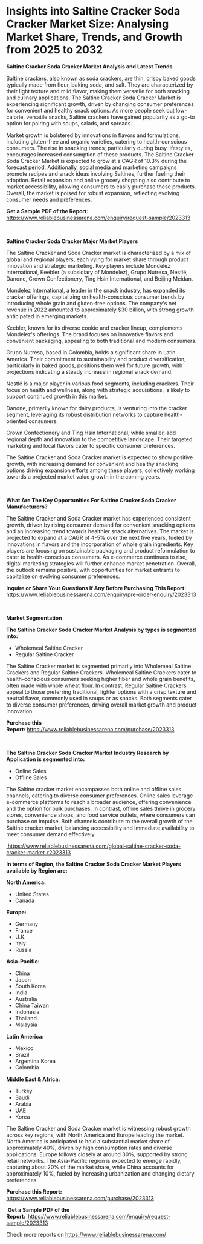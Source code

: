 <p><h1>Insights into Saltine Cracker Soda Cracker Market Size: Analysing Market Share, Trends, and Growth from 2025 to 2032</h1></p><p><strong>Saltine Cracker Soda Cracker Market Analysis and Latest Trends</strong></p>
<p><p>Saltine crackers, also known as soda crackers, are thin, crispy baked goods typically made from flour, baking soda, and salt. They are characterized by their light texture and mild flavor, making them versatile for both snacking and culinary applications. The Saltine Cracker Soda Cracker Market is experiencing significant growth, driven by changing consumer preferences for convenient and healthy snack options. As more people seek out low-calorie, versatile snacks, Saltine crackers have gained popularity as a go-to option for pairing with soups, salads, and spreads.</p><p>Market growth is bolstered by innovations in flavors and formulations, including gluten-free and organic varieties, catering to health-conscious consumers. The rise in snacking trends, particularly during busy lifestyles, encourages increased consumption of these products. The Saltine Cracker Soda Cracker Market is expected to grow at a CAGR of 10.3% during the forecast period. Additionally, social media and marketing campaigns promote recipes and snack ideas involving Saltines, further fueling their adoption. Retail expansion and online grocery shopping also contribute to market accessibility, allowing consumers to easily purchase these products. Overall, the market is poised for robust expansion, reflecting evolving consumer needs and preferences.</p></p>
<p><strong>Get a Sample PDF of the Report:&nbsp;</strong> <a href="https://www.reliablebusinessarena.com/enquiry/request-sample/2023313?utm_campaign=3286&utm_medium=2&utm_source=Github&utm_content=ia&utm_term=29032025&utm_id=saltine-cracker-soda-cracker">https://www.reliablebusinessarena.com/enquiry/request-sample/2023313</a></p>
<p>&nbsp;</p>
<p><strong>Saltine Cracker Soda Cracker Major Market Players</strong></p>
<p><p>The Saltine Cracker and Soda Cracker market is characterized by a mix of global and regional players, each vying for market share through product innovation and strategic marketing. Key players include Mondelez International, Keebler (a subsidiary of Mondelez), Grupo Nutresa, Nestlé, Danone, Crown Confectionery, Ting Hsin International, and Beijing Meidan. </p><p>Mondelez International, a leader in the snack industry, has expanded its cracker offerings, capitalizing on health-conscious consumer trends by introducing whole grain and gluten-free options. The company's net revenue in 2022 amounted to approximately $30 billion, with strong growth anticipated in emerging markets.</p><p>Keebler, known for its diverse cookie and cracker lineup, complements Mondelez's offerings. The brand focuses on innovative flavors and convenient packaging, appealing to both traditional and modern consumers. </p><p>Grupo Nutresa, based in Colombia, holds a significant share in Latin America. Their commitment to sustainability and product diversification, particularly in baked goods, positions them well for future growth, with projections indicating a steady increase in regional snack demand.</p><p>Nestlé is a major player in various food segments, including crackers. Their focus on health and wellness, along with strategic acquisitions, is likely to support continued growth in this market.</p><p>Danone, primarily known for dairy products, is venturing into the cracker segment, leveraging its robust distribution networks to capture health-oriented consumers.</p><p>Crown Confectionery and Ting Hsin International, while smaller, add regional depth and innovation to the competitive landscape. Their targeted marketing and local flavors cater to specific consumer preferences.</p><p>The Saltine Cracker and Soda Cracker market is expected to show positive growth, with increasing demand for convenient and healthy snacking options driving expansion efforts among these players, collectively working towards a projected market value growth in the coming years.</p></p>
<p>&nbsp;</p>
<p><strong>What Are The Key Opportunities For Saltine Cracker Soda Cracker Manufacturers?</strong></p>
<p><p>The Saltine Cracker and Soda Cracker market has experienced consistent growth, driven by rising consumer demand for convenient snacking options and an increasing trend towards healthier snack alternatives. The market is projected to expand at a CAGR of 4-5% over the next five years, fueled by innovations in flavors and the incorporation of whole grain ingredients. Key players are focusing on sustainable packaging and product reformulation to cater to health-conscious consumers. As e-commerce continues to rise, digital marketing strategies will further enhance market penetration. Overall, the outlook remains positive, with opportunities for market entrants to capitalize on evolving consumer preferences.</p></p>
<p><strong>Inquire or Share Your Questions If Any Before Purchasing This Report:</strong> <a href="https://www.reliablebusinessarena.com/enquiry/pre-order-enquiry/2023313?utm_campaign=3286&utm_medium=2&utm_source=Github&utm_content=ia&utm_term=29032025&utm_id=saltine-cracker-soda-cracker">https://www.reliablebusinessarena.com/enquiry/pre-order-enquiry/2023313</a></p>
<p>&nbsp;</p>
<p><strong>Market Segmentation</strong></p>
<p><strong>The Saltine Cracker Soda Cracker Market Analysis by types is segmented into:</strong></p>
<p><ul><li>Wholemeal Saltine Cracker</li><li>Regular Saltine Cracker</li></ul></p>
<p><p>The Saltine Cracker market is segmented primarily into Wholemeal Saltine Crackers and Regular Saltine Crackers. Wholemeal Saltine Crackers cater to health-conscious consumers seeking higher fiber and whole grain benefits, often made with whole wheat flour. In contrast, Regular Saltine Crackers appeal to those preferring traditional, lighter options with a crisp texture and neutral flavor, commonly used in soups or as snacks. Both segments cater to diverse consumer preferences, driving overall market growth and product innovation.</p></p>
<p><strong>Purchase this Report:&nbsp;</strong><a href="https://www.reliablebusinessarena.com/purchase/2023313?utm_campaign=3286&utm_medium=2&utm_source=Github&utm_content=ia&utm_term=29032025&utm_id=saltine-cracker-soda-cracker">https://www.reliablebusinessarena.com/purchase/2023313</a></p>
<p>&nbsp;</p>
<p><strong>The Saltine Cracker Soda Cracker Market Industry Research by Application is segmented into:</strong></p>
<p><ul><li>Online Sales</li><li>Offline Sales</li></ul></p>
<p><p>The Saltine cracker market encompasses both online and offline sales channels, catering to diverse consumer preferences. Online sales leverage e-commerce platforms to reach a broader audience, offering convenience and the option for bulk purchases. In contrast, offline sales thrive in grocery stores, convenience shops, and food service outlets, where consumers can purchase on impulse. Both channels contribute to the overall growth of the Saltine cracker market, balancing accessibility and immediate availability to meet consumer demand effectively.</p></p>
<p><a href="https://www.reliablebusinessarena.com/global-saltine-cracker-soda-cracker-market-r2023313?utm_campaign=3286&utm_medium=2&utm_source=Github&utm_content=ia&utm_term=29032025&utm_id=saltine-cracker-soda-cracker">&nbsp;https://www.reliablebusinessarena.com/global-saltine-cracker-soda-cracker-market-r2023313</a></p>
<p><strong>In terms of Region, the Saltine Cracker Soda Cracker Market Players available by Region are:</strong></p>
<p>
    <p> <strong> North America: </strong>
        <ul>
            <li>United States</li>
            <li>Canada</li>
        </ul>
        </p> 
    <p> <strong> Europe: </strong>
        <ul>
            <li>Germany</li>
            <li>France</li>
            <li>U.K.</li>
            <li>Italy</li>
            <li>Russia</li>
        </ul>
        </p> 
    <p> <strong> Asia-Pacific: </strong>
        <ul>
            <li>China</li>
            <li>Japan</li>
            <li>South Korea</li>
            <li>India</li>
            <li>Australia</li>
            <li>China Taiwan</li>
            <li>Indonesia</li>
            <li>Thailand</li>
            <li>Malaysia</li>
        </ul>
        </p> 
    <p> <strong> Latin America: </strong>
        <ul>
            <li>Mexico</li>
            <li>Brazil</li>
            <li>Argentina Korea</li>
            <li>Colombia</li>
        </ul>
        </p> 
    <p> <strong> Middle East & Africa: </strong>
        <ul>
            <li>Turkey</li>
            <li>Saudi</li>
            <li>Arabia</li>
            <li>UAE</li>
            <li>Korea</li>
        </ul>
    </p>
    </p>
<p><p>The Saltine Cracker and Soda Cracker market is witnessing robust growth across key regions, with North America and Europe leading the market. North America is anticipated to hold a substantial market share of approximately 40%, driven by high consumption rates and diverse applications. Europe follows closely at around 30%, supported by strong retail networks. The Asia-Pacific region is expected to emerge rapidly, capturing about 20% of the market share, while China accounts for approximately 10%, fueled by increasing urbanization and changing dietary preferences.</p></p>
<p><strong>Purchase this Report: </strong><a href="https://www.reliablebusinessarena.com/purchase/2023313?utm_campaign=3286&utm_medium=2&utm_source=Github&utm_content=ia&utm_term=29032025&utm_id=saltine-cracker-soda-cracker">https://www.reliablebusinessarena.com/purchase/2023313</a></p>
<p>&nbsp;<strong>Get a Sample PDF of the Report:&nbsp;&nbsp;</strong><a href="https://www.reliablebusinessarena.com/enquiry/request-sample/2023313?utm_campaign=3286&utm_medium=2&utm_source=Github&utm_content=ia&utm_term=29032025&utm_id=saltine-cracker-soda-cracker">https://www.reliablebusinessarena.com/enquiry/request-sample/2023313</a></p>
<p><strong></strong></p>
<p>Check more reports on <a href="https://www.reliablebusinessarena.com/?utm_campaign=3286&utm_medium=2&utm_source=Github&utm_content=ia&utm_term=29032025&utm_id=saltine-cracker-soda-cracker">https://www.reliablebusinessarena.com/</a></p>